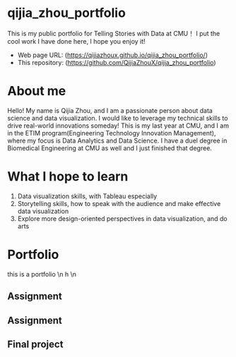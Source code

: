 # qijia_zhou_portfolio
This is my public portfolio for Telling Stories with Data at CMU！
I put the cool work I have done here, I hope you enjoy it!

- Web page URL: (https://qijiazhoux.github.io/qijia_zhou_portfolio/)
- This repository: (https://github.com/QijiaZhouX/qijia_zhou_portfolio)

# About me
Hello! My name is Qijia Zhou, and I am a passionate person about data science and data visualization. I would like to leverage my technical skills to drive real-world innovations someday! This is my last year at CMU, and I am in the ETIM program(Engineering Technology Innovation Management), where my focus is Data Analytics and Data Science. I have a duel degree in Biomedical Engineering at CMU as well and I just finished that degree. 

# What I hope to learn
1. Data visualization skills, with Tableau especially
2. Storytelling skills, how to speak with the audience and make effective data visualization
3. Explore more design-oriented perspectives in data visualization, and do arts

# Portfolio
this is a portfolio \n
h \n


## Assignment

## Assignment 

## Final project
